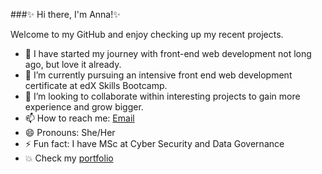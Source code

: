 ###✨ Hi there, I'm Anna!✨ 

Welcome to my GitHub and enjoy checking up my recent projects.

- 🔭 I have started my journey with front-end web development not long ago, but love it already.
- 🌱 I’m currently pursuing an intensive front end web development certificate at edX Skills Bootcamp.
- 👯 I’m looking to collaborate within interesting projects to gain more experience and grow bigger. 
- 📫 How to reach me: [Email](mailto:mrs.anna.noga@gmail.com)
- 😄 Pronouns: She/Her
- ⚡ Fun fact: I have MSc at Cyber Security and Data Governance
- 💥 Check my [portfolio](https://mrsannanoga.github.io/bootstrap-portfolio/) 

